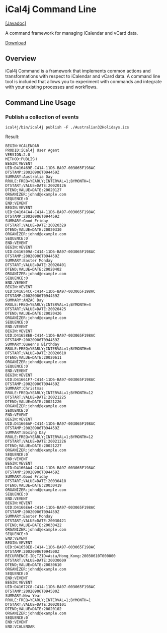 # iCal4j Command Line

[[Javadoc]](https://javadoc.io/doc/org.ical4j/ical4j-command)

A command framework for managing iCalendar and vCard data.

[Download](https://files.ical4j.org/releases/ical4j-0.1.1-develop-SNAPSHOT.zip)

## Overview

iCal4j Command is a framework that implements common actions and transformations with respect to iCalendar
and vCard data. A command line tool is included that allows you to experiment with commands and integrate
with your existing processes and workflows.

## Command Line Usage

### Publish a collection of events

    ical4j/bin/ical4j publish -F ./Australian32Holidays.ics

Result:

```
BEGIN:VCALENDAR
PRODID:iCal4j User Agent
VERSION:2.0
METHOD:PUBLISH
BEGIN:VEVENT
UID:D416469E-C414-11D6-BA97-003065F198AC
DTSTAMP:20020906T094459Z
SUMMARY:Australia Day
RRULE:FREQ=YEARLY;INTERVAL=1;BYMONTH=1
DTSTART;VALUE=DATE:20020126
DTEND;VALUE=DATE:20020127
ORGANIZER:johnd@example.com
SEQUENCE:0
END:VEVENT
BEGIN:VEVENT
UID:D4164CA4-C414-11D6-BA97-003065F198AC
DTSTAMP:20020906T094459Z
SUMMARY:Good Friday
DTSTART;VALUE=DATE:20020329
DTEND;VALUE=DATE:20020330
ORGANIZER:johnd@example.com
SEQUENCE:0
END:VEVENT
BEGIN:VEVENT
UID:D416509A-C414-11D6-BA97-003065F198AC
DTSTAMP:20020906T094459Z
SUMMARY:Easter Monday
DTSTART;VALUE=DATE:20020401
DTEND;VALUE=DATE:20020402
ORGANIZER:johnd@example.com
SEQUENCE:0
END:VEVENT
BEGIN:VEVENT
UID:D41654CC-C414-11D6-BA97-003065F198AC
DTSTAMP:20020906T094459Z
SUMMARY:ANZAC Day
RRULE:FREQ=YEARLY;INTERVAL=1;BYMONTH=4
DTSTART;VALUE=DATE:20020425
DTEND;VALUE=DATE:20020426
ORGANIZER:johnd@example.com
SEQUENCE:0
END:VEVENT
BEGIN:VEVENT
UID:D41658EB-C414-11D6-BA97-003065F198AC
DTSTAMP:20020906T094459Z
SUMMARY:Queen's Birthday
RRULE:FREQ=YEARLY;INTERVAL=1;BYMONTH=6
DTSTART;VALUE=DATE:20020610
DTEND;VALUE=DATE:20020611
ORGANIZER:johnd@example.com
SEQUENCE:0
END:VEVENT
BEGIN:VEVENT
UID:D41661F7-C414-11D6-BA97-003065F198AC
DTSTAMP:20020906T094459Z
SUMMARY:Christmas
RRULE:FREQ=YEARLY;INTERVAL=1;BYMONTH=12
DTSTART;VALUE=DATE:20021225
DTEND;VALUE=DATE:20021226
ORGANIZER:johnd@example.com
SEQUENCE:0
END:VEVENT
BEGIN:VEVENT
UID:D41666AF-C414-11D6-BA97-003065F198AC
DTSTAMP:20020906T094459Z
SUMMARY:Boxing Day
RRULE:FREQ=YEARLY;INTERVAL=1;BYMONTH=12
DTSTART;VALUE=DATE:20021226
DTEND;VALUE=DATE:20021227
ORGANIZER:johnd@example.com
SEQUENCE:0
END:VEVENT
BEGIN:VEVENT
UID:D4166AA4-C414-11D6-BA97-003065F198AC
DTSTAMP:20020906T094459Z
SUMMARY:Good Friday
DTSTART;VALUE=DATE:20030418
DTEND;VALUE=DATE:20030419
ORGANIZER:johnd@example.com
SEQUENCE:0
END:VEVENT
BEGIN:VEVENT
UID:D4166EA4-C414-11D6-BA97-003065F198AC
DTSTAMP:20020906T094459Z
SUMMARY:Easter Monday
DTSTART;VALUE=DATE:20030421
DTEND;VALUE=DATE:20030422
ORGANIZER:johnd@example.com
SEQUENCE:0
END:VEVENT
BEGIN:VEVENT
UID:D41658EB-C414-11D6-BA97-003065F198AC
DTSTAMP:20020906T094500Z
RECURRENCE-ID;TZID=Asia/Hong_Kong:20030610T000000
DTSTART;VALUE=DATE:20030609
DTEND;VALUE=DATE:20030610
ORGANIZER:johnd@example.com
SEQUENCE:0
END:VEVENT
BEGIN:VEVENT
UID:D41672C8-C414-11D6-BA97-003065F198AC
DTSTAMP:20020906T094500Z
SUMMARY:New Year
RRULE:FREQ=YEARLY;INTERVAL=1;BYMONTH=1
DTSTART;VALUE=DATE:20020101
DTEND;VALUE=DATE:20020102
ORGANIZER:johnd@example.com
SEQUENCE:0
END:VEVENT
END:VCALENDAR
```

